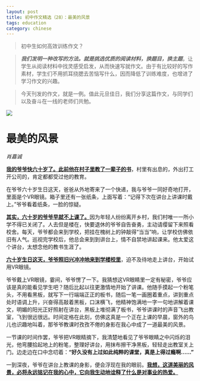 ```yaml
---
layout: post
title: 初中作文精选（28）：最美的风景
tags: education
category: chinese
---
```


> 初中生如何高效训练作文？

> ***我们发明一种改写的方法。就是挑选优质的阅读材料，换题目，换主题***，让学生从阅读材料中找灵感受启发，从而快速写就作文。由于有比较好的写作素材，学生们不用抓耳挠腮去苦恼写什么，因而降低了训练难度，也增进了学习作文的兴趣。

> 今天刊发的作文，就是一例。值此元旦佳日，我们分享这篇作文，与同学们以及奋斗在一线的老师们共勉。
             
![](https://crsando.github.io/images/2025-01-01/export_20250101.png)

# 最美的风景

*肖嘉诚*

<u>**我的爷爷快六十岁了。此前他在村子里教了一辈子的书**</u>，村里有出息的，外出打工开公司的，肯定都都受过他的教育。

在爷爷六十岁生日这天，爸爸从外地寄来了一个快递，我与爷爷一同好奇地打开，里面是个VR眼镜。箱子里还有一张纸条，上面写着：“记得下次在讲台上讲课时戴上。”爷爷看着纸条，一脸的惊疑。

<u>**其实，六十岁的爷爷早就不上课了。**</u>因为年轻人纷纷离开乡村，我们村唯一一所小学不得已关闭了。人去但是楼在，快要退休的爷爷自告奋勇，主动请缨留下来照看校舍。每天，爷爷都会来到学校，把挂在槐树上的钟敲得“当当”响，让学校仿佛依旧有人气。巡视完学校后，他总会来到到讲台上，情不自禁地讲起课来。他太爱这个讲台，太想念他的教书生涯了。

<u>**六十岁生日这天，爷爷照旧兴冲冲地来到学楼校里**</u>，迫不及待地走上讲台，开始试用VR眼镜。
    
爷爷戴上VR眼镜，霎间，爷爷愣了一下。我猜想这VR眼睛里一定有秘密，爷爷应该是真的能看见学生吧？随后比起以往更激情地开始了讲课。他随手摸起一个粉笔头，不用看黑板，就写下一行端端正正的板书，随后一笔一画圈着重点，讲到重点处时语调上升，兴奋得高敲着黑板，口沫横飞，他精神饱满地一字一句地讲解着课文，明媚的阳光正好照射在讲台，黑板上堆彻满了板书，爷爷讲课时的声音飞出教室，飞到很远很远。时间定格在此刻，仿佛这真是一个正在上课的早晨，窗外的鸟儿也识趣地叫着，那爷爷教课时孜孜不倦的身影在我心中成了一道最美的风景。

一节课的时间作罢，爷爷把VR眼精摘下，我清楚地看见了爷爷眼睛之中闪烁的泪光，他弯腰拾起地上的粉笔，整理好讲台，用抹布擦干净黑板，轻轻走出教室关上门。边走边在口中念叨着：**“好久没有上过如此纯粹的课堂，真是上得过瘾啊……”**

一到深夜，爷爷在讲台上教课的身影，便会浮现在我的眼前。<u>**我想，这道美丽的风景，必将永远铭记在我的心中，它向我生动地诠释了什么是对事业的热爱。**</u>
